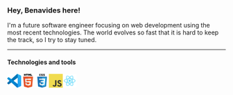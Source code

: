 ### Hey, Benavides here!
I'm a future software engineer focusing on web development using the most recent technologies. The world evolves so fast that it is hard to keep the track, so I try to stay tuned.
- - -
#### Technologies and tools
<img align="left" src="https://raw.githubusercontent.com/github/explore/main/topics/visual-studio-code/visual-studio-code.png" alt="Visual Studio Code" width="32px" />

<img align="left" src="https://raw.githubusercontent.com/github/explore/main/topics/html/html.png" alt="HyperText  Markup Language" width="32px" />

<a ref="https://developer.mozilla.org/en-US/docs/Web/CSS" >
  <img align="left" src="https://raw.githubusercontent.com/github/explore/main/topics/css/css.png" alt="Cascade Style Sheet" width="32px" />
</a>

<img align="left" src="https://raw.githubusercontent.com/github/explore/main/topics/javascript/javascript.png" alt="JavaScript" width="32px" />

<img align="left" src="https://raw.githubusercontent.com/github/explore/main/topics/react/react.png" alt="React.js" width="32px" />

